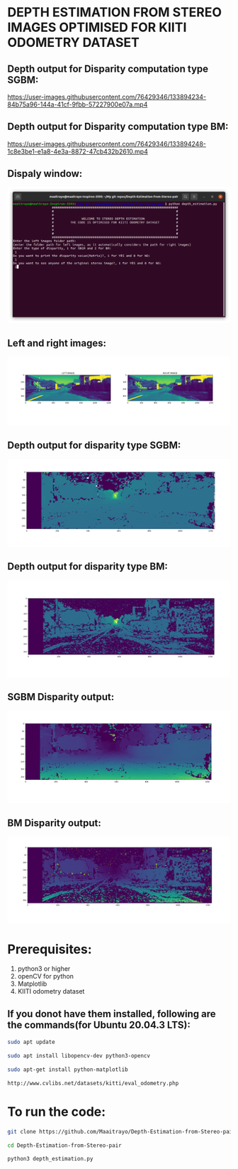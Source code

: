 # DEPTH ESTIMATION FROM STEREO IMAGES OPTIMISED FOR KIITI ODOMETRY DATASET

## Depth output for Disparity computation type SGBM:

https://user-images.githubusercontent.com/76429346/133894234-84b75a96-144a-41cf-9fbb-57227900e07a.mp4

## Depth output for Disparity computation type BM:

https://user-images.githubusercontent.com/76429346/133894248-1c8e3be1-e1a8-4e3a-8872-47cb432b2610.mp4

## Dispaly window:
![](images/output.png)

## Left and right images:
![](images/image1.png)

## Depth output for disparity type SGBM:
![](images/depth_sgbm.png)

## Depth output for disparity type BM:
![](images/depth_bm.png)

## SGBM Disparity output:
![](images/sgbm.png)

## BM Disparity output:
![](images/bm.png)

# Prerequisites:
1. python3 or higher
2. openCV for python
3. Matplotlib
4. KIITI odometry dataset

## If you donot have them installed, following are the commands(for Ubuntu 20.04.3 LTS):
```bash
sudo apt update
```
```bash
sudo apt install libopencv-dev python3-opencv
```
```bash
sudo apt-get install python-matplotlib
```
```bash
http://www.cvlibs.net/datasets/kitti/eval_odometry.php
```
# To run the code:
```bash
git clone https://github.com/Maaitrayo/Depth-Estimation-from-Stereo-pair.git
```
```bash
cd Depth-Estimation-from-Stereo-pair
```
```bash
python3 depth_estimation.py
```
